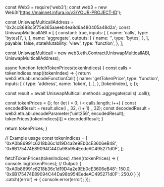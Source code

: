 const Web3 = require('web3');
const web3 = new Web3('https://mainnet.infura.io/v3/YOUR-PROJECT-ID');

const UniswapMulticallAddress = '0x2cc8688c5f75e365aaeeb4ea8d6a480405a48d2a';
const UniswapMulticallABI = [
{
constant: true,
inputs: [
{
name: 'calls',
type: 'bytes[]',
},
],
name: 'aggregate',
outputs: [
{
name: '',
type: 'bytes',
},
],
payable: false,
stateMutability: 'view',
type: 'function',
},
];

const UniswapMulticall = new web3.eth.Contract(UniswapMulticallABI, UniswapMulticallAddress);

async function fetchTokenPrices(tokenIndices) {
const calls = tokenIndices.map((tokenIndex) => {
return web3.eth.abi.encodeFunctionCall(
{
name: 'getTokenPrice',
type: 'function',
inputs: [
{
type: 'address',
name: 'token',
},
],
},
[tokenIndex],
);
});

const result = await UniswapMulticall.methods
.aggregate(calls)
.call();

const tokenPrices = {};
for (let i = 0; i < calls.length; i++) {
const encodedResult = result.slice(i _ 32, (i + 1) _ 32);
const decodedResult = web3.eth.abi.decodeParameter('uint256', encodedResult);
tokenPrices[tokenIndices[i]] = decodedResult;
}

return tokenPrices;
}

// Example usage
const tokenIndices = [
'0xA0b86991c6218b36c1d19D4a2e9Eb0cE3606eB48',
'0x6B175474E89094C44Da98b954EedeAC495271d0F',
];

fetchTokenPrices(tokenIndices)
.then((tokenPrices) => {
console.log(tokenPrices);
// Output: { '0xA0b86991c6218b36c1d19D4a2e9Eb0cE3606eB48': 150.0, '0x6B175474E89094C44Da98b954EedeAC495271d0F': 250.0 }
})
.catch((error) => {
console.error(error);
});
